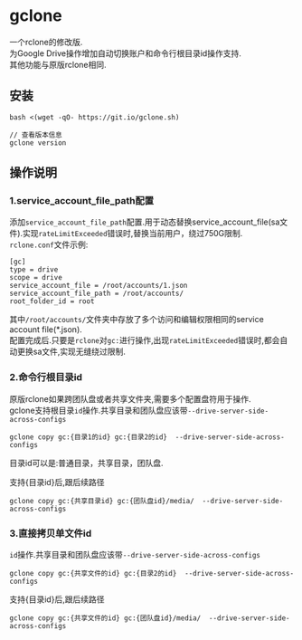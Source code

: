   
gclone   
====  
一个rclone的修改版.  
为Google Drive操作增加自动切换账户和命令行根目录id操作支持.  
其他功能与原版rclone相同.  
## 安装  
```
bash <(wget -qO- https://git.io/gclone.sh)
```

```
// 查看版本信息
gclone version
```

## 操作说明  
### 1.service_account_file_path配置   
添加`service_account_file_path`配置.用于动态替换service_account_file(sa文件).实现`rateLimitExceeded`错误时,替换当前用户，绕过750G限制.  
`rclone.conf`文件示例:  
```
[gc]
type = drive  
scope = drive  
service_account_file = /root/accounts/1.json  
service_account_file_path = /root/accounts/  
root_folder_id = root  
```
其中`/root/accounts/`文件夹中存放了多个访问和编辑权限相同的service account file(*.json).  
配置完成后.只要是`rclone`对`gc:`进行操作,出现`rateLimitExceeded`错误时,都会自动更换sa文件,实现无缝绕过限制.  
  
  
  
### 2.命令行根目录id  
原版rclone如果跨团队盘或者共享文件夹,需要多个配置盘符用于操作.  
gclone支持根目录`id`操作.共享目录和团队盘应该带`--drive-server-side-across-configs`
```
gclone copy gc:{目录1的id} gc:{目录2的id}  --drive-server-side-across-configs
```
目录id可以是:普通目录，共享目录，团队盘.  
  
支持{目录id}后,跟后续路径  
```
gclone copy gc:{共享目录id} gc:{团队盘id}/media/  --drive-server-side-across-configs

```

### 3.直接拷贝单文件id  
`id`操作.共享目录和团队盘应该带`--drive-server-side-across-configs`
```
gclone copy gc:{共享文件的id} gc:{目录2的id}  --drive-server-side-across-configs
```
  
支持{目录id}后,跟后续路径  
```
gclone copy gc:{共享文件的id} gc:{团队盘id}/media/  --drive-server-side-across-configs

```
